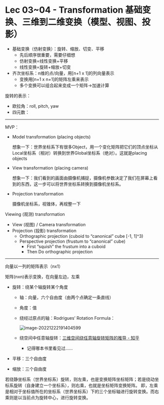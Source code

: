 # Lec 03~04 - Transformation 基础变换、三维到二维变换（模型、视图、投影）

- 基础变换（仿射变换）：旋转、缩放、切变、平移
  - 先后顺序很重要，需要仔细想
  - 仿射变换=线性变换+平移
  - 线性变换=旋转+缩放+切变
- 齐次坐标系：n维的点/向量，用[n+1 x 1]的列向量表示
  - 变换用[n+1 x n+1]的矩阵左乘来表示
  - 多个变换可以组合起来变成一个矩阵→加速计算

旋转的表示：

- 欧拉角：roll, pitch, yaw
- 四元数：

------

MVP：

- Model transformation (placing objects)

  想象一下：世界坐标系下有很多Object，用一个变化矩阵把它们的顶点坐标从Local坐标系（相对）转换到世界Global坐标系（绝对）。这就是placing objects

- View transformation (placing camera)

  想象一下：我们看到的画面由摄像机捕捉，摄像机参数决定了我们在屏幕上看到的东西，这一步可以将世界坐标系转换到摄像机坐标系。

- Projection transformation

  摄像机坐标系，视锥体，再规整一下

Viewing (观测) transformation

- View (视图) / Camera transformation
- Projection (投影) transformation
  - Orthographic projection (cuboid to “canonical” cube [-1, 1]^3)
  - Perspective projection (frustum to “canonical” cube)
    - First “squish” the frustum into a cuboid
    - Then Do orthographic projection

------

向量以一列的矩阵表示（nx1）

矩阵(nxn)表示变换，在向量左边，左乘

- 旋转：绕某个轴旋转某个角度

  - 轴：向量，六个自由度（由两个点确定一条直线）

  - 角度：值

  - 绕经过原点的轴：Rodrigues’ Rotation Formula：

    ![image-20221222191404599](https://hanbabang-1311741789.cos.ap-chengdu.myqcloud.com/Pics/image-20221222191404599.png)

  - 绕空间中任意轴旋转：[三维空间绕任意轴旋转矩阵的推导 - 知乎](https://zhuanlan.zhihu.com/p/56587491)

    - 记得哪本书里看见过……

- 平移：三个自由度

- 缩放：三个自由度

若绕静坐标系（世界坐标系）旋转，则左乘，也是变换矩阵坐标矩阵；若是绕动坐标系旋转（自身建立一个坐标系），则右乘，也就是坐标矩阵变换矩阵。 即，左乘是相对于坐标值所在的坐标系（世界坐标系）下的三个坐标轴进行旋转变换。而右乘则是以当前点为旋转中心，进行旋转变换。
